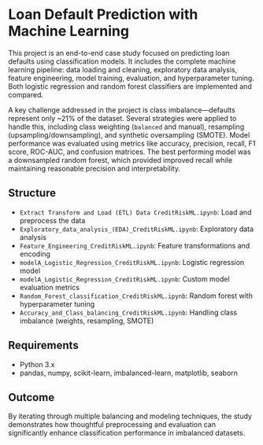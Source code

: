 # Loan Default Prediction with Machine Learning

This project is an end-to-end case study focused on predicting loan defaults using classification models. It includes the complete machine learning pipeline: data loading and cleaning, exploratory data analysis, feature engineering, model training, evaluation, and hyperparameter tuning. Both logistic regression and random forest classifiers are implemented and compared.

A key challenge addressed in the project is class imbalance—defaults represent only ~21% of the dataset. Several strategies were applied to handle this, including class weighting (`balanced` and manual), resampling (upsampling/downsampling), and synthetic oversampling (SMOTE). Model performance was evaluated using metrics like accuracy, precision, recall, F1 score, ROC-AUC, and confusion matrices. The best performing model was a downsampled random forest, which provided improved recall while maintaining reasonable precision and interpretability.

## Structure
- `Extract Transform and Load (ETL) Data CreditRiskML.ipynb`: Load and preprocess the data
- `Exploratory_data_analysis_(EDA)_CreditRiskML.ipynb`: Exploratory data analysis
- `Feature_Engineering_CreditRiskML.ipynb`: Feature transformations and encoding
- `modelA_Logistic_Regression_CreditRiskML.ipynb`: Logistic regression model
- `modelA_Logistic_Regression_CreditRiskML.ipynb`: Custom model evaluation metrics
- `Random_Forest_classification_CreditRiskML.ipynb`: Random forest with hyperparameter tuning
- `Accuracy_and_Class_balancing_CreditRiskML.ipynb`: Handling class imbalance (weights, resampling, SMOTE)

## Requirements
- Python 3.x
- pandas, numpy, scikit-learn, imbalanced-learn, matplotlib, seaborn

## Outcome
By iterating through multiple balancing and modeling techniques, the study demonstrates how thoughtful preprocessing and evaluation can significantly enhance classification performance in imbalanced datasets.
